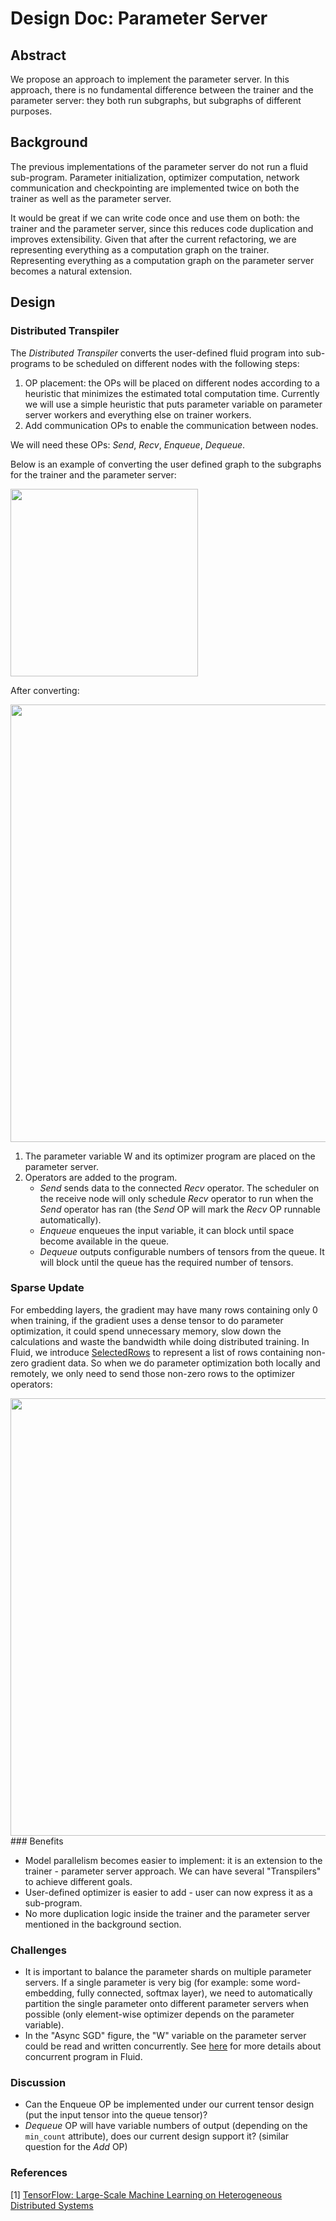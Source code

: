 # Design Doc: Parameter Server

## Abstract

We propose an approach to implement the parameter server. In this
approach, there is no fundamental difference between the trainer and
the parameter server: they both run subgraphs, but subgraphs of
different purposes.

## Background

The previous implementations of the parameter server do not run a
fluid sub-program. Parameter initialization, optimizer computation, network
communication and checkpointing are implemented twice on both the
trainer as well as the parameter server.

It would be great if we can write code once and use them on both: the
trainer and the parameter server, since this reduces code duplication and
improves extensibility. Given that after the current refactoring, we are
representing everything as a computation graph on the
trainer. Representing everything as a computation graph on the parameter
server becomes a natural extension.

## Design

### Distributed Transpiler

The *Distributed Transpiler* converts the user-defined fluid program
into sub-programs to be scheduled on different nodes with the following
steps:

1. OP placement: the OPs will be placed on different nodes according
   to a heuristic that minimizes the estimated total computation
   time. Currently we will use a simple heuristic that puts parameter
   variable on parameter server workers and everything else on trainer
   workers.
1. Add communication OPs to enable the communication between nodes.

We will need these OPs: *Send*, *Recv*, *Enqueue*, *Dequeue*.

Below is an example of converting the user defined graph to the
subgraphs for the trainer and the parameter server:

<img src="https://raw.githubusercontent.com/PaddlePaddle/FluidDoc/develop/doc/fluid/images/local-graph.png" width="300"/>

After converting:

<img src="https://raw.githubusercontent.com/PaddlePaddle/FluidDoc/develop/doc/fluid/images/dist-graph.png" width="700"/>

1. The parameter variable W and its optimizer program are placed on the parameter server.
1. Operators are added to the program.
   - *Send* sends data to the connected *Recv* operator.  The
	 scheduler on the receive node will only schedule *Recv* operator
	 to run when the *Send* operator has ran (the *Send* OP will mark
	 the *Recv* OP runnable automatically).
   - *Enqueue* enqueues the input variable, it can block until space
     become available in the queue.
   - *Dequeue* outputs configurable numbers of tensors from the
     queue. It will block until the queue has the required number of
     tensors.

### Sparse Update

For embedding layers, the gradient may have many rows containing only 0 when training,
if the gradient uses a dense tensor to do parameter optimization,
it could spend unnecessary memory, slow down the calculations and waste
the bandwidth while doing distributed training.
In Fluid, we introduce [SelectedRows](https://github.com/PaddlePaddle/FluidDoc/blob/develop/doc/fluid/design/modules/selected_rows.md) to represent a list of rows containing
non-zero gradient data. So when we do parameter optimization both locally and remotely,
we only need to send those non-zero rows to the optimizer operators:

<img src="https://raw.githubusercontent.com/PaddlePaddle/FluidDoc/develop/doc/fluid/images/sparse_update.png" width="700" />
### Benefits

- Model parallelism becomes easier to implement: it is an extension to
  the trainer - parameter server approach. We can have several "Transpilers"
  to achieve different goals.
- User-defined optimizer is easier to add - user can now express it as
  a sub-program.
- No more duplication logic inside the trainer and the parameter
  server mentioned in the background section.

### Challenges

- It is important to balance the parameter shards on multiple
  parameter servers. If a single parameter is very big (for example: some
  word-embedding, fully connected, softmax layer), we need to
  automatically partition the single parameter onto different
  parameter servers when possible (only element-wise optimizer depends
  on the parameter variable).
- In the "Async SGD" figure, the "W" variable on the parameter server
  could be read and written concurrently. See
  [here](https://github.com/PaddlePaddle/Paddle/pull/6394) for more
  details about concurrent program in Fluid.

### Discussion

- Can the Enqueue OP be implemented under our current tensor design
  (put the input tensor into the queue tensor)?
- *Dequeue* OP will have variable numbers of output (depending on the
  `min_count` attribute), does our current design support it? (similar
  question for the *Add* OP)

### References

[1] [TensorFlow: Large-Scale Machine Learning on Heterogeneous Distributed Systems](https://static.googleusercontent.com/media/research.google.com/en//pubs/archive/45166.pdf)
